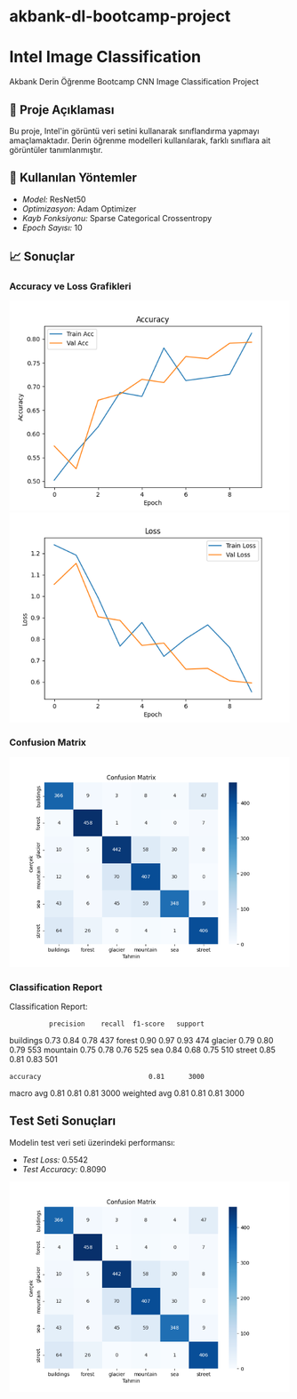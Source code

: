 # akbank-dl-bootcamp-project
# Intel Image Classification
Akbank Derin Öğrenme Bootcamp CNN Image Classification Project
## 📘 Proje Açıklaması

Bu proje, Intel'in görüntü veri setini kullanarak sınıflandırma yapmayı amaçlamaktadır. Derin öğrenme modelleri kullanılarak, farklı sınıflara ait görüntüler tanımlanmıştır.

## 🧪 Kullanılan Yöntemler

- *Model:* ResNet50
- *Optimizasyon:* Adam Optimizer
- *Kayb Fonksiyonu:* Sparse Categorical Crossentropy
- *Epoch Sayısı:* 10

## 📈 Sonuçlar

### Accuracy ve Loss Grafikleri

![Accuracy](images/accuracy.png)
![Loss](images/loss.png)

### Confusion Matrix

![Confusion Matrix](images/confusion_matrix.png)

### Classification Report
Classification Report:

              precision    recall  f1-score   support

   buildings       0.73      0.84      0.78       437
      forest       0.90      0.97      0.93       474
     glacier       0.79      0.80      0.79       553
    mountain       0.75      0.78      0.76       525
         sea       0.84      0.68      0.75       510
      street       0.85      0.81      0.83       501

    accuracy                           0.81      3000
   macro avg       0.81      0.81      0.81      3000
weighted avg       0.81      0.81      0.81      3000

## Test Seti Sonuçları

Modelin test veri seti üzerindeki performansı:

- *Test Loss:* 0.5542 
- *Test Accuracy:* 0.8090

![Confusion Matrix](images/confusion_matrix.png)
